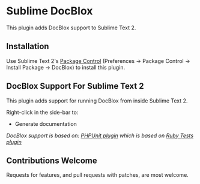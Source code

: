 Sublime DocBlox
===============

This plugin adds DocBlox support to Sublime Text 2.

Installation
------------

Use Sublime Text 2's [Package Control](http://wbond.net/sublime_packages/package_control) (Preferences -> Package Control -> Install Package -> DocBlox) to install this plugin.

DocBlox Support For Sublime Text 2
----------------------------------

This plugin adds support for running DocBlox from inside Sublime Text 2.

Right-click in the side-bar to:

* Generate documentation

_DocBlox support is based on:
[PHPUnit plugin](https://github.com/stuartherbert/sublime-phpunit) which is based on
[Ruby Tests plugin](https://github.com/maltize/sublime-text-2-ruby-tests)_


Contributions Welcome
---------------------

Requests for features, and pull requests with patches, are most welcome.
